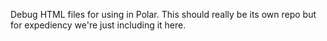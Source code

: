 Debug HTML files for using in Polar. This should really be its own repo but 
for expediency we're just including it here.

